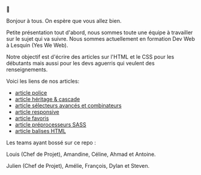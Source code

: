 :wave:

Bonjour à tous. 
On espère que vous allez bien.

Petite présentation tout d'abord, nous sommes toute une équipe à travailler sur le sujet qui va suivre.
Nous sommes actuellement en formation Dev Web à Lesquin (Yes We Web).

Notre objectif est d'écrire des articles sur l'HTML et le CSS pour les débutants mais aussi pour les devs aguerris qui veulent des renseignements.

Voici les liens de nos articles:

* [article police](Article_CSS/article_police.md)
* [article héritage & cascade](Article_CSS/article_héritage-cascade.md)
* [article sélecteurs avancés et combinateurs](Article_CSS/article_sélecteurs-avancés-combinateurs.md)
* [article responsive](Article_CSS/article_responsive.md)
* [article favoris](Article_CSS/favoris.md)
* [article préprocesseurs SASS](Article_CSS/preprocesseurs.md)
* [article balises HTML](Article_HTML/article_balise_HTML.md)


Les teams ayant bossé sur ce repo :

Louis (Chef de Projet), Amandine, Céline, Ahmad et Antoine.


Julien (Chef de Projet), Amélie, François, Dylan et Steven.


